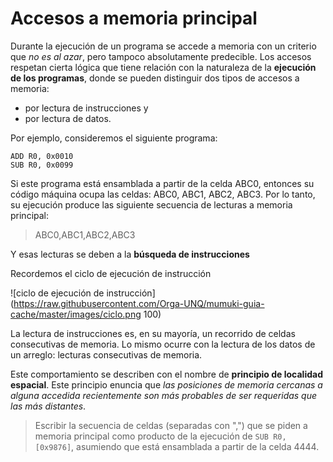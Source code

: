 # Accesos a memoria principal

Durante la ejecución de un programa se accede a memoria con un criterio que *no es al azar*, pero tampoco absolutamente predecible. Los accesos respetan cierta lógica que tiene relación con la naturaleza de la **ejecución de los programas**, donde se pueden distinguir dos tipos de accesos a memoria: 

* por lectura de instrucciones y 
* por lectura de datos.


Por ejemplo, consideremos el siguiente programa:

```
ADD R0, 0x0010
SUB R0, 0x0099
```
Si este programa está ensamblada a partir de la celda ABC0, entonces su código máquina ocupa las celdas: ABC0, ABC1, ABC2, ABC3. Por lo tanto, su ejecución produce las siguiente secuencia de lecturas a memoria principal:
> ABC0,ABC1,ABC2,ABC3

Y esas lecturas se deben a la **búsqueda de instrucciones** 

Recordemos el ciclo de ejecución de instrucción

![ciclo de ejecución de instrucción](https://raw.githubusercontent.com/Orga-UNQ/mumuki-guia-cache/master/images/ciclo.png 100)

La lectura de instrucciones es, en su mayoría, un recorrido de celdas consecutivas de memoria. Lo mismo ocurre con la lectura de los datos de un arreglo: lecturas consecutivas de memoria.

Este comportamiento se describen con el nombre de **principio de localidad espacial**. Este principio enuncia que *las posiciones de memoria cercanas a alguna accedida recientemente son más probables de ser requeridas que las más distantes*. 


> Escribir la secuencia de celdas (separadas con ",") que se piden a memoria principal como producto de la ejecución de `SUB R0, [0x9876]`, asumiendo que está ensamblada a partir de la celda 4444. 